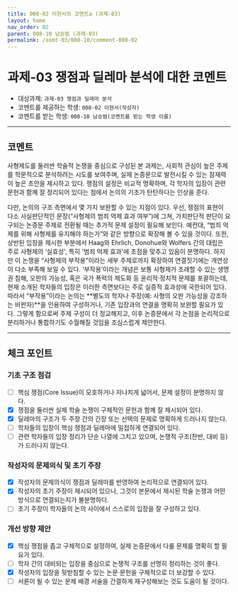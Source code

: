 ```yaml
---
title: 008-02 이현서의 코멘트a (과제-03) 
layout: home
nav_order: 02
parent: 008-10 남승범 (과제-03)
permalink: /asmt-03/008-10/comment-008-02
---
```


# 과제-03 쟁점과 딜레마 분석에 대한 코멘트

- 대상과제: `과제-03 쟁점과 딜레마 분석`
- 코멘트를 제공하는 학생: `008-02 이현서(작성자)` 
- 코멘트를 받는 학생: `008-10 남승범(코멘트를 받는 학생 이름)` 

---

## 코멘트

사형제도를 둘러싼 학술적 논쟁을 중심으로 구성된 본 과제는, 사회적 관심이 높은 주제를 학문적으로 분석하려는 시도를 보여주며, 실제 논증문으로 발전시킬 수 있는 잠재력이 높은 초안을 제시하고 있다. 쟁점의 설정은 비교적 명확하며, 각 학자의 입장이 관련 문헌과 함께 잘 정리되어 있다는 점에서 논의의 기초가 탄탄하다는 인상을 준다.

다만, 논의의 구조 측면에서 몇 가지 보완할 수 있는 지점이 있다. 우선, 쟁점의 표현이 다소 사실판단적인 문장(“사형제의 범죄 억제 효과 여부”)에 그쳐, 가치판단적 판단이 요구되는 논증문 주제로 전환될 때는 추가적 문제 설정이 필요해 보인다. 예컨대, “범죄 억제를 위해 사형제를 유지해야 하는가”와 같은 방향으로 확장해 볼 수 있을 것이다. 또한, 상반된 입장을 제시한 부분에서 Haag와 Ehrlich, Donohue와 Wolfers 간의 대립은 주로 사형제의 ‘실효성', 특히 '범죄 억제 효과'에 초점을 맞추고 있음이 분명하다. 하지만 이 논쟁을 “사형제의 부작용”이라는 세부 주제로까지 확장하여 연결짓기에는 개연성이 다소 부족해 보일 수 있다. ‘부작용’이라는 개념은 보통 사형제가 초래할 수 있는 생명권 침해, 오판의 가능성, 혹은 국가 폭력의 제도화 등 윤리적·정치적 문제를 포괄하는데, 현재 소개된 학자들의 입장은 이러한 측면보다는 주로 실증적 효과성에 국한되어 있다. 따라서 “부작용”이라는 논의는 **별도의 학자나 주장(예: 사형의 오판 가능성을 강조하는 비판자)**을 인용하여 구성하거나, 기존 입장과의 연결을 명확히 보완할 필요가 있다. 그렇게 함으로써 주제 구성이 더 정교해지고, 이후 논증문에서 각 논점을 논리적으로 분리하거나 통합하기도 수월해질 것임을 조심스럽게 제안한다. 

---

## 체크 포인트

### **기초 구조 점검**
- [ ] 핵심 쟁점(Core Issue)이 모호하거나 지나치게 넓어서, 문제 설정이 분명하지 않다.
- [x] 쟁점을 둘러싼 실제 학술 논쟁이 구체적인 문헌과 함께 잘 제시되어 있다.
- [x] 딜레마의 구조가 두 주장 간의 긴장 또는 선택의 문제로 명확하게 드러나지 않는다.
- [ ] 학자들의 입장이 핵심 쟁점과 딜레마에 밀접하게 연결되어 있다.
- [ ] 관련 학자들의 입장 정리가 단순 나열에 그치고 있으며, 논쟁적 구조(찬반, 대비 등)가 드러나지 않는다.

### **작성자의 문제의식 및 초기 주장**
- [x] 작성자의 문제의식이 쟁점과 딜레마를 반영하여 논리적으로 연결되어 있다.
- [x] 작성자의 초기 주장이 제시되어 있으나, 그것이 본문에서 제시된 학술 논쟁과 어떤 방식으로 연결되는지가 불분명하다.
- [ ] 초기 주장이 학자들의 논의 사이에서 스스로의 입장을 잘 구성하고 있다.

### **개선 방향 제안**
- [x] 핵심 쟁점을 좁고 구체적으로 설정하여, 실제 논증문에서 다룰 문제를 명확히 할 필요가 있다.
- [ ] 학자 간의 대비되는 입장을 중심으로 논쟁적 구조를 선명히 정리하는 것이 좋다.
- [x] 작성자의 입장을 뒷받침할 수 있는 논문·문헌을 구체적으로 더 보강할 수 있다.
- [ ] 서론이 될 수 있는 문제 배경 서술을 간결하게 재구성해보는 것도 도움이 될 것이다.

